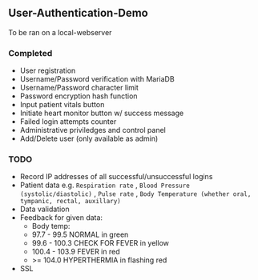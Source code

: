 ## User-Authentication-Demo

To be ran on a local-webserver


### Completed

* User registration
* Username/Password verification with MariaDB
* Username/Password character limit
* Password encryption hash function
* Input patient vitals button
* Initiate heart monitor button w/ success message
* Failed login attempts counter
* Administrative priviledges and control panel
* Add/Delete user (only available as admin)


### TODO

* Record IP addresses of all successful/unsuccessful logins
* Patient data e.g. `Respiration rate` , `Blood Pressure (systolic/diastolic)` , `Pulse rate` , `Body Temperature (whether oral, tympanic, rectal, auxillary)`
* Data validation
* Feedback for given data:
     * Body temp:
     * 97.7 - 99.5 NORMAL in green
     * 99.6 - 100.3 CHECK FOR FEVER in yellow
     * 100.4 - 103.9 FEVER in red
     * \>= 104.0 HYPERTHERMIA in flashing red
* SSL
    
  
